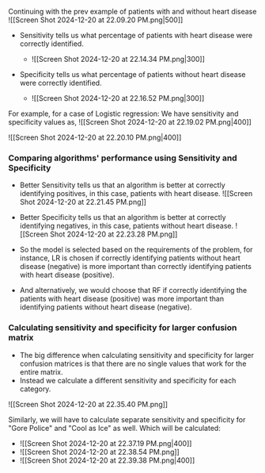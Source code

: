 Continuing with the prev example of patients with and without heart disease
![[Screen Shot 2024-12-20 at 22.09.20 PM.png|500]]

- Sensitivity tells us what percentage of patients with heart disease were correctly identified.
	- ![[Screen Shot 2024-12-20 at 22.14.34 PM.png|300]]

- Specificity tells us what percentage of patients without heart disease were correctly identified.
	- ![[Screen Shot 2024-12-20 at 22.16.52 PM.png|300]]

For example, for a case of Logistic regression: We have sensitivity and specificity values as,
![[Screen Shot 2024-12-20 at 22.19.02 PM.png|400]]

![[Screen Shot 2024-12-20 at 22.20.10 PM.png|400]]

### Comparing algorithms' performance using Sensitivity and Specificity

- Better Sensitivity tells us that an algorithm is better at correctly identifying positives, in this case, patients with heart disease.
![[Screen Shot 2024-12-20 at 22.21.45 PM.png]]

- Better Specificity tells us that an algorithm is better at correctly identifying negatives, in this case, patients without heart disease.
![[Screen Shot 2024-12-20 at 22.23.28 PM.png]]

- So the model is selected based on the requirements of the problem, for instance, LR is chosen if correctly identifying patients without heart disease (negative) is more important than correctly identifying patients with heart disease (positive).
- And alternatively, we would choose that RF if correctly identifying the patients with heart disease (positive) was more important than identifying patients without heart disease (negative).

### Calculating sensitivity and specificity for larger confusion matrix
- The big difference when calculating sensitivity and specificity for larger confusion matrices is that there are no single values that work for the entire matrix. 
- Instead we calculate a different sensitivity and specificity for each category.

![[Screen Shot 2024-12-20 at 22.35.40 PM.png]]

Similarly, we will have to calculate separate sensitivity and specificity for "Gore Police" and "Cool as Ice" as well. Which will be calculated:
- ![[Screen Shot 2024-12-20 at 22.37.19 PM.png|400]]
- ![[Screen Shot 2024-12-20 at 22.38.54 PM.png]]
- ![[Screen Shot 2024-12-20 at 22.39.38 PM.png|400]]

